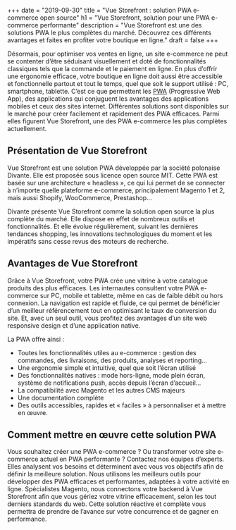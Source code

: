+++
date = "2019-09-30"
title = "Vue Storefront : solution PWA e-commerce open source"
h1 = "Vue Storefront, solution pour une PWA e-commerce performante"
description = "Vue Storefront est une des solutions PWA le plus complètes du marché. Découvrez ces différents avantages et faites en profiter votre boutique en ligne."
draft = false
+++

Désormais, pour optimiser vos ventes en ligne, un site e-commerce ne peut se contenter d’être séduisant visuellement et doté de fonctionnalités classiques tels que la commande et le paiement en ligne. En plus d’offrir une ergonomie efficace, votre boutique en ligne doit aussi être accessible et fonctionnelle partout et tout le temps, quel que soit le support utilisé : PC, smartphone, tablette. C’est ce que permettent les [PWA](/ecommerce/cms/magento/pwa/) (Progressive Web App), des applications qui conjuguent les avantages des applications mobiles et ceux des sites internet. Différentes solutions sont disponibles sur le marché pour créer facilement et rapidement des PWA efficaces. Parmi elles figurent Vue Storefront, une des PWA e-commerce les plus complètes actuellement.

## Présentation de Vue Storefront

Vue Storefront est une solution PWA développée par la société polonaise Divante. Elle est proposée sous licence open source MIT. Cette PWA est basée sur une architecture « headless », ce qui lui permet de se connecter à n’importe quelle plateforme e-commerce, principalement Magento 1 et 2, mais aussi Shopify, WooCommerce, Prestashop…

Divante présente Vue Storefront comme la solution open source la plus complète du marché. Elle dispose en effet de nombreux outils et fonctionnalités. Et elle évolue régulièrement, suivant les dernières tendances shopping, les innovations technologiques du moment et les impératifs sans cesse revus des moteurs de recherche.

## Avantages de Vue Storefront

Grâce à Vue Storefront, votre PWA crée une vitrine à votre catalogue produits des plus efficaces. Les internautes consultent votre PWA e-commerce sur PC, mobile et tablette, même en cas de faible débit ou hors connexion. La navigation est rapide et fluide, ce qui permet de bénéficier d’un meilleur référencement tout en optimisant le taux de conversion du site. Et, avec un seul outil, vous profitez des avantages d’un site web responsive design et d’une application native. 

La PWA offre ainsi :

-	Toutes les fonctionnalités utiles au e-commerce : gestion des commandes, des livraisons, des produits, analyses et reporting…
-	Une ergonomie simple et intuitive, quel que soit l’écran utilisé
-	Des fonctionnalités natives : mode hors-ligne, mode plein écran, système de notifications push, accès depuis l’écran d’accueil…
-	La compatibilité avec Magento et les autres CMS majeurs
-	Une documentation complète
-	Des outils accessibles, rapides et « faciles » à personnaliser et à mettre en œuvre. 

## Comment mettre en œuvre cette solution PWA

Vous souhaitez créer une PWA e-commerce ? Ou transformer votre site e-commerce actuel en PWA performante ? Contactez nos équipes d’experts. Elles analysent vos besoins et déterminent avec vous vos objectifs afin de définir la meilleure solution. Nous utilisons les meilleurs outils pour développer des PWA efficaces et performantes, adaptées à votre activité en ligne. Spécialistes Magento, nous connectons votre backend à Vue Storefront afin que vous gériez votre vitrine efficacement, selon les tout derniers standards du web. Cette solution réactive et complète vous permettra de prendre de l’avance sur votre concurrence et de gagner en performance.
